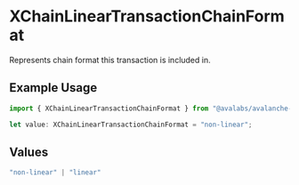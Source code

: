 # XChainLinearTransactionChainFormat

Represents chain format this transaction is included in.

## Example Usage

```typescript
import { XChainLinearTransactionChainFormat } from "@avalabs/avalanche-sdk/models/components";

let value: XChainLinearTransactionChainFormat = "non-linear";
```

## Values

```typescript
"non-linear" | "linear"
```